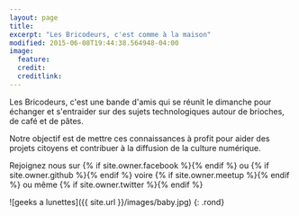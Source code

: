 ```yaml
---
layout: page
title:
excerpt: "Les Bricodeurs, c'est comme à la maison"
modified: 2015-06-08T19:44:38.564948-04:00
image:
  feature:
  credit:
  creditlink:
---
```


Les Bricodeurs, c'est une bande d'amis qui se réunit le dimanche pour échanger et s'entraider sur des sujets technologiques autour de brioches, de café et de pâtes.

Notre objectif est de mettre ces connaissances à profit pour aider des projets citoyens et contribuer à la diffusion de la culture numérique.

Rejoignez nous sur  {% if site.owner.facebook %}<a href="http://facebook.com/{{ site.owner.facebook }}" title="{{ site.owner.name}} on Facebook" target="_blank"><i class="fa fa-facebook-square fa-2x"></i></a>{% endif %}
	ou 
{% if site.owner.github %}<a href="http://github.com/{{ site.owner.github }}" title="{{ site.owner.name}} on Github" target="_blank"><i class="fa fa-github-square fa-2x"></i></a>{% endif %}
	voire 
{% if site.owner.meetup %}<a href="http://meetup.com/{{ site.owner.meetup }}" title="{{ site.owner.name}} on meetup" target="_blank"><i class="fa fa-calendar fa-2x"></i></a>{% endif %}
	ou même 
{% if site.owner.twitter %}<a href="http://twitter.com/{{ site.owner.twitter }}" title="{{ site.owner.name}} on Twitter" target="_blank"><i class="fa fa-twitter-square fa-2x"></i></a>{% endif %}
	
![geeks a lunettes]({{ site.url }}/images/baby.jpg)
{: .rond}

